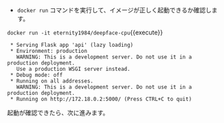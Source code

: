 - `docker run` コマンドを実行して、イメージが正しく起動できるか確認します。

`docker run -it eternity1984/deepface-cpu`{{execute}}



```
 * Serving Flask app 'api' (lazy loading)
 * Environment: production
   WARNING: This is a development server. Do not use it in a production deployment.
   Use a production WSGI server instead.
 * Debug mode: off
 * Running on all addresses.
   WARNING: This is a development server. Do not use it in a production deployment.
 * Running on http://172.18.0.2:5000/ (Press CTRL+C to quit)
```

 起動が確認できたら、次に進みます。